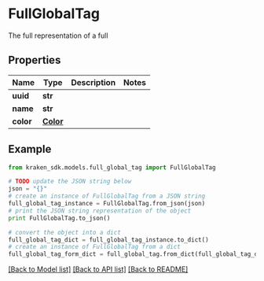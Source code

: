 # FullGlobalTag

The full representation of a full

## Properties
Name | Type | Description | Notes
------------ | ------------- | ------------- | -------------
**uuid** | **str** |  | 
**name** | **str** |  | 
**color** | [**Color**](Color.md) |  | 

## Example

```python
from kraken_sdk.models.full_global_tag import FullGlobalTag

# TODO update the JSON string below
json = "{}"
# create an instance of FullGlobalTag from a JSON string
full_global_tag_instance = FullGlobalTag.from_json(json)
# print the JSON string representation of the object
print FullGlobalTag.to_json()

# convert the object into a dict
full_global_tag_dict = full_global_tag_instance.to_dict()
# create an instance of FullGlobalTag from a dict
full_global_tag_form_dict = full_global_tag.from_dict(full_global_tag_dict)
```
[[Back to Model list]](../README.md#documentation-for-models) [[Back to API list]](../README.md#documentation-for-api-endpoints) [[Back to README]](../README.md)


